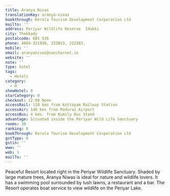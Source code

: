 ```yaml
---
title: Aranya Nivas
translationKey: aranya-nivas
bookthrough: Kerala Tourism Development Corporation Ltd
mailto: ''
address: Periyar Wildlife Reserve  Idukki
city: Thekkady
postalcode: 685 536
phone: 4869-321930, 222023, 222283,
mobile: ''
email: aranyanivas@sancharnet.in
website: ''
note: ''
type: hotel
tags:
  - Hotels
category:
  - H
showHotel: 0
starCategory: 0
checkout: 12.00 Noon
accessRail: 110 kms from Kottayam Railway Station
accessAir: 140 kms from Madurai Airport
accessBus: 4 kms. from Kumily Bus Stand
advantage: Situated inside the Periyar Wild Life Sanctuary
rooms: 30
ranking: 0
bookThrough: Kerala Tourism Development Corporation Ltd
gstType: 0
gstin: ''
www: ''
web: 1
mailTo: ''
---
```







Peaceful Resort located right in the Periyar Wildlife Sanctuary. Shaded by large mature trees, Aranya Niwas is ideal for nature and wildlife lovers. It has a swimming pool surrounded by lush lawns, a restaurant and a bar. The Resort operates boat service to view wildlife on the Periyar Lake.